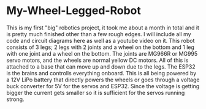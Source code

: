 # My-Wheel-Legged-Robot
This is my first "big" robotics project, it took me about a month in total and it is pretty much finished other than a few rough edges. I will include all my code and circuit diagrams here as well as a youtube video on it.
This robot consists of 3 legs; 2 legs with 2 joints and a wheel on the bottom and 1 leg with one joint and a wheel on the bottom. The joints are MG966R or MG995 servo motors, and the wheels are normal yellow DC motors. All of this is attached to a base that can move up and down due to the legs. The ESP32 is the brains and controlls everything onboard. This is all being powered by a 12V LiPo battery that directly powers the wheels or goes through a voltage buck converter for 5V for the servos and ESP32. Since the voltage is getting bigger the current gets smaller so it is sufficient for the servos running strong.
